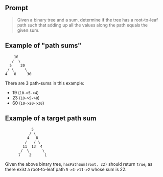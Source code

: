 ## Prompt

> Given a binary tree and a sum, determine if the tree has a root-to-leaf path such that adding up all the values along the path equals the given sum.

## Example of "path sums"

```
    10
   /  \
  5    20
 / \     \
4   8     30
```

There are 3 path-sums in this example:

* 19 (`10->5->4`)
* 23 (`10->5->8`)
* 60 (`10->20->30`)

## Example of a target path sum

```
            5
           / \
          4   8
         /   / \
        11  13  4
       /  \      \
      7    2      1
```

Given the above binary tree, `hasPathSum(root, 22)` should return `true`, as there exist a root-to-leaf path `5->4->11->2` whose sum is 22.
